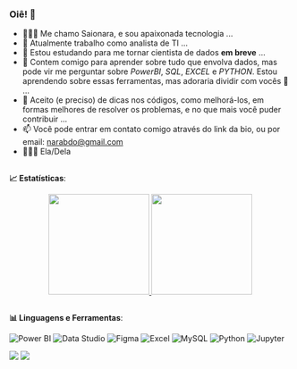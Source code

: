 ### Oiê! 👋

<!--
**SaionaraAraujo/SaionaraAraujo** is a ✨ _special_ ✨ repository because its `README.md` (this file) appears on your GitHub profile.

Here are some ideas to get you started:-->

- 👩🏽‍💻 Me chamo Saionara, e sou apaixonada tecnologia ...
- 🔭 Atualmente trabalho como analista de TI ...
- 🌱 Estou estudando para me tornar cientista de dados **em breve** ...
- 👯 Contem comigo para aprender sobre tudo que envolva dados, mas pode vir me perguntar sobre _PowerBI_, _SQL_, _EXCEL_ e _PYTHON_. Estou aprendendo sobre essas ferramentas, mas adoraria dividir com vocês 🤩 ...
- 🤔 Aceito (e preciso) de dicas nos códigos, como melhorá-los, em formas melhores de resolver os problemas, e no que mais você puder contribuir ...
- 📫 Você pode entrar em contato comigo através do link da bio, ou por email: narabdo@gmail.com
- 👩🏽‍🦱 Ela/Dela

##
<b> :chart_with_upwards_trend: Estatísticas</b>:
<div align="center">
  <a href="https://github.com/SaionaraAraujo">
  <img height="180em" src="https://github-readme-stats.vercel.app/api?username=SaionaraAraujo&show_icons=true&theme=buefy&include_all_commits=true&count_private=true"/>
  <img height="180em" src="https://github-readme-stats.vercel.app/api/top-langs/?username=SaionaraAraujo&layout=compact&langs_count=7&theme=buefy"/>
</a>
</div>


##
<!-- Ferramentas-->
<div>
<b>  📊 Linguagens e Ferramentas</b>:

 ![Power BI](https://img.shields.io/badge/-Power%20BI-white?style=plastic&logo=Power-BI)
 ![Data Studio](https://img.shields.io/badge/-Data%20Studio-white?style=plastic&logo=DataStudio)
 ![Figma](https://img.shields.io/badge/-Figma-white?style=plastic&logo=Figma)
 ![Excel](https://img.shields.io/badge/-Excel-white?style=plastic&logo=Excel)
 ![MySQL](https://img.shields.io/badge/-MySQL-white?style=plastic&logo=mysql)
 ![Python](https://img.shields.io/badge/-Python-white?style=plastic&logo=Python)
 ![Jupyter](https://img.shields.io/badge/-Jupyter-white?style=plastic&logo=Jupyter)

</div>

<!--Contato-->
<a href = "mailto:narabdo@gmail.com"><img src="https://img.shields.io/badge/-Gmail-%23333?style=for-the-badge&logo=gmail&logoColor=white" target="_blank"></a>
  <a href="https://www.linkedin.com/in/saionara-araujo/" target="_blank"><img src="https://img.shields.io/badge/-LinkedIn-%230077B5?style=for-the-badge&logo=linkedin&logoColor=white" target="_blank"></a> 



